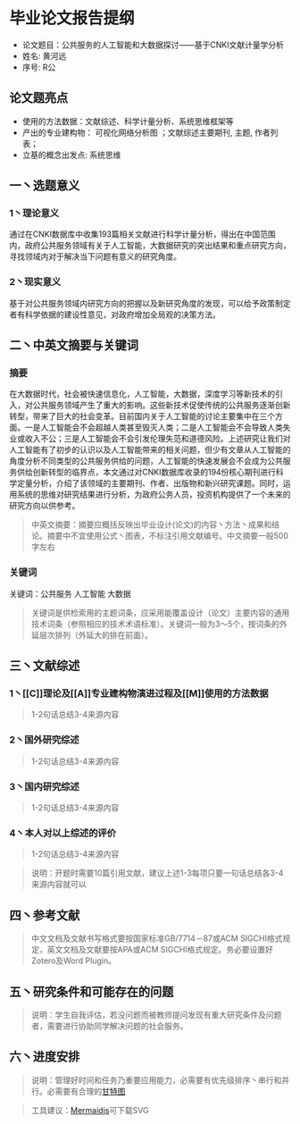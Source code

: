 
# 毕业论文报告提纲

* 论文题目：公共服务的人工智能和大数据探讨——基于CNKI文献计量学分析
* 姓名: 黄河远
* 序号: R公
<!--more-->

## 论文题亮点

* 使用的方法数据：文献综述、科学计量分析、系统思维框架等
* 产出的专业建构物： 可视化网络分析图 ；文献综述主要期刊, 主题, 作者列表；
* 立基的概念出发点: 系统思维


## 一丶选题意义
### 1丶理论意义

通过在CNKI数据库中收集193篇相关文献进行科学计量分析，得出在中国范围内，政府公共服务领域有关于人工智能，大数据研究的突出结果和重点研究方向，寻找领域内对于解决当下问题有意义的研究角度。



### 2丶现实意义

基于对公共服务领域内研究方向的把握以及新研究角度的发现，可以给予政策制定者有科学依据的建设性意见，对政府增加全局观的决策方法。


## 二丶中英文摘要与关键词

### 摘要

在大数据时代，社会被快速信息化，人工智能，大数据，深度学习等新技术的引入，对公共服务领域产生了重大的影响。这些新技术促使传统的公共服务逐渐创新转型，带来了巨大的社会变革。目前国内关于人工智能的讨论主要集中在三个方面。一是人工智能会不会超越人类甚至毁灭人类；二是人工智能会不会导致人类失业或收入不公；三是人工智能会不会引发伦理失范和道德风险。上述研究让我们对人工智能有了初步的认识以及人工智能带来的相关问题，但少有文章从人工智能的角度分析不同类型的公共服务供给的问题，人工智能的快速发展会不会成为公共服务供给创新转型的临界点，本文通过对CNKI数据库收录的194份核心期刊进行科学定量分析，介绍了该领域的主要期刊、作者、出版物和新兴研究课题。同时，运用系统的思维对研究结果进行分析，为政府公务人员，投资机构提供了一个未来的研究方向以供参考。

> 中英文摘要：摘要应概括反映出毕业设计(论文)的内容丶方法丶成果和结论。摘要中不宜使用公式丶图表，不标注引用文献编号。中文摘要一般500字左右
 

### 关键词

关键词：公共服务 人工智能 大数据   
>  关键词是供检索用的主题词条，应采用能覆盖设计（论文）主要内容的通用技术词条（参照相应的技术术语标准）。关键词一般为3～5个，按词条的外延层次排列（外延大的排在前面）。



## 三丶文献综述

### 1丶[[C]]理论及[[A]]专业建构物演进过程及[[M]]使用的方法数据

> 1-2句话总结3-4来源内容

### 2丶国外研究综述

> 1-2句话总结3-4来源内容

### 3丶国内研究综述

> 1-2句话总结3-4来源内容

### 4丶本人对以上综述的评价

> 1-2句话总结3-4来源内容

> 说明：开题时需要10篇引用文献，建议上述1-3每项只要一句话总结各3-4来源内容就可以


## 四丶参考文献

> 中文文档及文献书写格式要按国家标准GB/7714－87或ACM SIGCHI格式规定，英文文档及文献要按APA或ACM SIGCHI格式规定。务必要设置好Zotero及Word Plugin。


## 五丶研究条件和可能存在的问题
> 说明：学生自我评估，若没问题而被教师提问发现有重大研究条件及问题者，需要进行协助同学解决问题的社会服务。

## 六丶进度安排
> 说明：管理好时间和任务乃重要应用能力，必需要有优先级排序丶串行和并行。必需要有合理的[甘特图](https://www.mindtheproduct.com/tame-your-roadmap/)

> 工具建议：[Mermaidjs](https://mermaidjs.github.io/mermaid-live-editor/)可下载SVG
 
